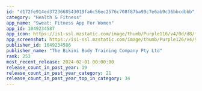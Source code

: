 ```yaml
---
id: "d172fe914ed3723668543019fa6c56ec2576c708f87ba99c7e6ab9c36bbcdbbb"
category: "Health & Fitness"
app_name: "Sweat: Fitness App For Women"
app_id: 1049234587
app_icon: https://is1-ssl.mzstatic.com/image/thumb/Purple116/v4/0d/d8/f2/0dd8f25e-3753-dc91-8326-ad46ff54a2ce/AppIcon-1x_U007emarketing-0-10-0-P3-85-220.png/1024x1024bb.png
app_screenshot: https://is1-ssl.mzstatic.com/image/thumb/Purple126/v4/90/81/1a/90811a34-ed0b-ec72-324b-ec6ecc2af504/ddcac851-72ad-4d6f-8e65-4956d2cd6dbd__Kayla_App_Store_6.5_3.png/1242x2688bb.png
publisher_id: 1049234586
publisher_name: "The Bikini Body Training Company Pty Ltd"
rank: 253
most_recent_release: 2024-02-01 00:00:00
release_count_in_past_year: 19
release_count_in_past_year_category: 21
release_count_in_past_year_top_in_category: 34
---
```


